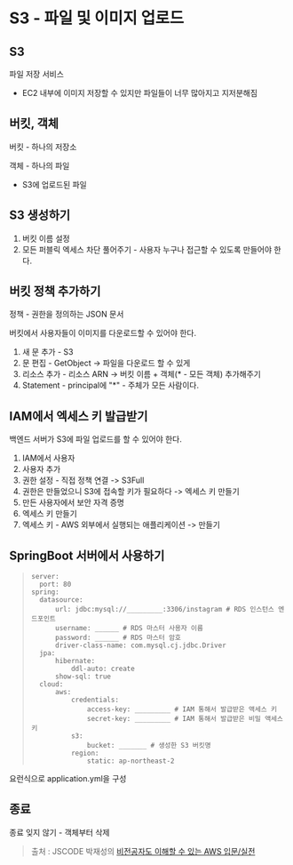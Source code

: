 S3 - 파일 및 이미지 업로드
==

S3
--
파일 저장 서비스
- EC2 내부에 이미지 저장할 수 있지만 파일들이 너무 많아지고 지저분해짐

버킷, 객체
--
버킷 - 하나의 저장소

객체 - 하나의 파일
- S3에 업로드된 파일

S3 생성하기
-- 
1. 버킷 이름 설정
2. 모든 퍼블릭 엑세스 차단 풀어주기 - 사용자 누구나 접근할 수 있도록 만들어야 한다.

버킷 정책 추가하기
--
정책 - 권한을 정의하는 JSON 문서

버킷에서 사용자들이 이미지를 다운로드할 수 있어야 한다.
1. 새 문 추가 - S3
2. 문 편집 - GetObject -> 파일을 다운로드 할 수 있게
3. 리소스 추가 - 리소스 ARN -> 버킷 이름 + 객체(* - 모든 객체) 추가해주기
4. Statement - principal에 "*" - 주체가 모든 사람이다.

IAM에서 엑세스 키 발급받기
--
백엔드 서버가 S3에 파일 업로드를 할 수 있어야 한다.
1. IAM에서 사용자
2. 사용자 추가
3. 권한 설정 - 직접 정책 연결 -> S3Full
4. 권한은 만들었으니 S3에 접속할 키가 필요하다 -> 엑세스 키 만들기
5. 만든 사용자에서 보안 자격 증명
6. 엑세스 키 만들기
7. 엑세스 키 - AWS 외부에서 실행되는 애플리케이션 -> 만들기

SpringBoot 서버에서 사용하기
--
> ```
> server:
>	port: 80
> spring:
>	datasource:
>		url: jdbc:mysql://_________:3306/instagram # RDS 인스턴스 엔드포인트
>		username: ______ # RDS 마스터 사용자 이름
>		password: ______ # RDS 마스터 암호
>		driver-class-name: com.mysql.cj.jdbc.Driver
>	jpa:
>		hibernate:
>			ddl-auto: create
>		show-sql: true
>	cloud:
>		aws:
>		    credentials:
>				access-key: _________ # IAM 통해서 발급받은 액세스 키
>				secret-key: _________ # IAM 통해서 발급받은 비밀 액세스 키
>			s3:
>				bucket: _______ # 생성한 S3 버킷명
>			region:
>				static: ap-northeast-2
> ```
요런식으로 application.yml을 구성

종료
--
종료 잊지 않기 - 객체부터 삭제

> 출처 : JSCODE 박재성의 [비전공자도 이해할 수 있는 AWS 입문/실전](https://www.inflearn.com/course/비전공자-이해할수있는-aws-입문실전/dashboard)